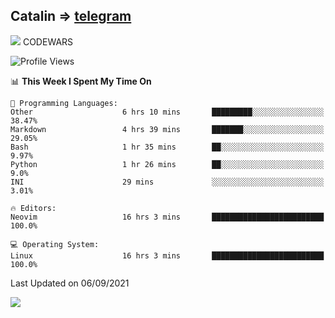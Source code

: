 ## Catalin => [telegram](https://t.me/catalinhimself) 
![](https://www.codewars.com/users/Catalinhimself/badges/micro) CODEWARS
<!--
![](https://github.com/Catalinhimself/Catalinhimself/blob/main/Sakura_Nene_CPP.jpg)
-->
<!--START_SECTION:waka-->
![Profile Views](http://img.shields.io/badge/Profile%20Views-13-blue)

📊 **This Week I Spent My Time On** 

```text
💬 Programming Languages: 
Other                    6 hrs 10 mins       █████████░░░░░░░░░░░░░░░░   38.47% 
Markdown                 4 hrs 39 mins       ███████░░░░░░░░░░░░░░░░░░   29.05% 
Bash                     1 hr 35 mins        ██░░░░░░░░░░░░░░░░░░░░░░░   9.97% 
Python                   1 hr 26 mins        ██░░░░░░░░░░░░░░░░░░░░░░░   9.0% 
INI                      29 mins             ░░░░░░░░░░░░░░░░░░░░░░░░░   3.01%

🔥 Editors: 
Neovim                   16 hrs 3 mins       █████████████████████████   100.0%

💻 Operating System: 
Linux                    16 hrs 3 mins       █████████████████████████   100.0%

```


 Last Updated on 06/09/2021
<!--END_SECTION:waka-->

![](https://github-readme-stats.vercel.app/api/wakatime?username=catalinhimself&theme=calm)

  


